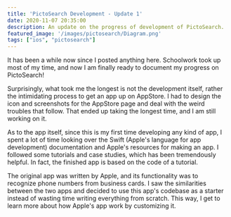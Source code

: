 ```yaml
---
title: 'PictoSearch Development - Update 1'
date: 2020-11-07 20:35:00
description: An update on the progress of development of PictoSearch.
featured_image: '/images/pictosearch/Diagram.png'
tags: ["ios", "pictosearch"]
---
```


It has been a while now since I posted anything here. Schoolwork took up most of my time, and now I am finally ready to document my progress on PictoSearch!

Surprisingly, what took me the longest is not the development itself, rather the intimidating process to get an app up on AppStore. I had to design the icon and screenshots for the AppStore page and deal with the weird troubles that follow. That ended up taking the longest time, and I am still working on it.

As to the app itself, since this is my first time developing any kind of app, I spent a lot of time looking over the Swift (Apple's language for app development) documentation and Apple's resources for making an app. I followed some tutorials and case studies, which has been tremendously helpful. In fact, the finished app is based on the code of a tutorial.

The original app was written by Apple, and its functionality was to recognize phone numbers from business cards. I saw the similarities between the two apps and decided to use this app's codebase as a starter instead of wasting time writing everything from scratch. This way, I get to learn more about how Apple's app work by customizing it. 
